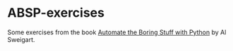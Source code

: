 # ABSP-exercises

Some exercises from the book <a href="https://automatetheboringstuff.com">Automate the Boring Stuff with Python</a> by Al Sweigart.


